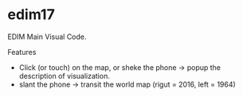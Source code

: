 # edim17
EDIM Main Visual Code.

Features
- Click (or touch) on the map, or sheke the phone -> popup the description of visualization.
- slant the phone -> transit the world map (rigut = 2016, left = 1964)

